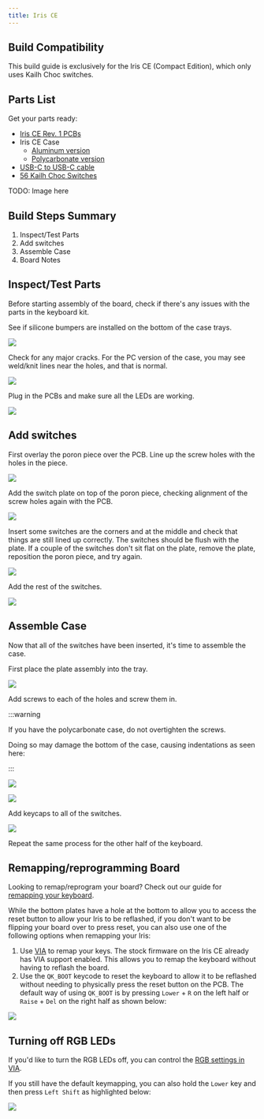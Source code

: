 ```yaml
---
title: Iris CE
---
```


## Build Compatibility

This build guide is exclusively for the Iris CE (Compact Edition), which only uses Kailh Choc switches.

## Parts List

Get your parts ready:

* [Iris CE Rev. 1 PCBs](https://keeb.io/products/iris-ce-keyboard-kit)
* Iris CE Case
  * [Aluminum version](https://keeb.io/products/iris-ce-aluminum-case)
  * [Polycarbonate version](https://keeb.io/products/iris-ce-polycarbonate-case)
* [USB-C to USB-C cable](https://keeb.io/products/usb-c-to-usb-c-cable)
* [56 Kailh Choc Switches](https://keeb.io/products/kailh-choc-low-profile-switches-v1)

TODO: Image here

## Build Steps Summary

1. Inspect/Test Parts
2. Add switches
3. Assemble Case
4. Board Notes

## Inspect/Test Parts

Before starting assembly of the board, check if there's any issues with the parts in the keyboard kit.

See if silicone bumpers are installed on the bottom of the case trays.

![](./assets/images/iris-ce/DSC00120.JPG)

Check for any major cracks. For the PC version of the case, you may see weld/knit lines near the holes, and that is normal.

![](./assets/images/iris-ce/DSC00127.JPG)

Plug in the PCBs and make sure all the LEDs are working.

![](./assets/images/iris-ce/DSC00122.JPG)


## Add switches

First overlay the poron piece over the PCB. Line up the screw holes with the holes in the piece.

![](./assets/images/iris-ce/DSC00123.JPG)

Add the switch plate on top of the poron piece, checking alignment of the screw holes again with the PCB.

![](./assets/images/iris-ce/DSC00124.JPG)

Insert some switches are the corners and at the middle and check that things are still lined up correctly. The switches should be flush with the plate. If a couple of the switches don't sit flat on the plate, remove the plate, reposition the poron piece, and try again.

![](./assets/images/iris-ce/DSC00125.JPG)

Add the rest of the switches.

![](./assets/images/iris-ce/DSC00126.JPG)

## Assemble Case

Now that all of the switches have been inserted, it's time to assemble the case.

First place the plate assembly into the tray.

![](./assets/images/iris-ce/DSC00128.JPG)

Add screws to each of the holes and screw them in.

:::warning

If you have the polycarbonate case, do not overtighten the screws.

Doing so may damage the bottom of the case, causing indentations as seen here:

:::

![](./assets/images/iris-ce/pc-tray-damaged.jpg)

![](./assets/images/iris-ce/DSC00129.JPG)

Add keycaps to all of the switches.

![](./assets/images/iris-ce/DSC00130.JPG)

Repeat the same process for the other half of the keyboard.

## Remapping/reprogramming Board

Looking to remap/reprogram your board? Check out our guide for [remapping your keyboard](remapping-keyboard).

While the bottom plates have a hole at the bottom to allow you to access the reset button to allow your Iris to be reflashed, if you don't want to be flipping your board over to press reset, you can also use one of the following options when remapping your Iris:

1. Use [VIA](via.md) to remap your keys. The stock firmware on the Iris CE already has VIA support enabled. This allows you to remap the keyboard without having to reflash the board.
2. Use the `QK_BOOT` keycode to reset the keyboard to allow it to be reflashed without needing to physically press the reset button on the PCB. The default way of using `QK_BOOT` is by pressing `Lower` + `R` on the left half or `Raise` + `Del` on the right half as shown below:

![](./assets/images/iris-ce/iris-ce-qk-boot.png)

## Turning off RGB LEDs

If you'd like to turn the RGB LEDs off, you can control the [RGB settings in VIA](via#lighting).

If you still have the default keymapping, you can also hold the `Lower` key and then press `Left Shift` as highlighted below:

![](./assets/images/iris-ce/rgb-off.png)
